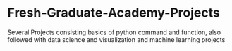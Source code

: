 # Fresh-Graduate-Academy-Projects
Several Projects consisting basics of python command and function, also followed with data science and visualization and machine learning projects

